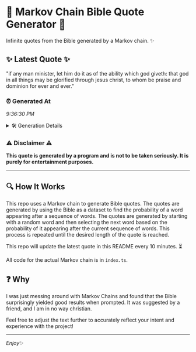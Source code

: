 # 📖 Markov Chain Bible Quote Generator 📖

Infinite quotes from the Bible generated by a Markov chain. ✨

## ✨ Latest Quote ✨
"if any man minister, let him do it as of the ability which god giveth: that god in all things may be glorified through jesus christ, to whom be praise and dominion for ever and ever."

### ⏰ Generated At
*9:36:30 PM*

<details>
    <summary>🛠️ Generation Details</summary>
    <p>
        <strong>🌱 Seed:</strong> if<br>
        <strong>🔄 Iterations:</strong> 35<br>
        <strong>📜 Context History:</strong><br>[ if ]: any<br>[ if, any ]: man<br>[ if, any, man ]: minister,<br>[ if, any, man, minister, ]: let<br>[ if, any, man, minister,, let ]: him<br>[ if, any, man, minister,, let, him ]: do<br>[ any, man, minister,, let, him, do ]: it<br>[ man, minister,, let, him, do, it ]: as<br>[ minister,, let, him, do, it, as ]: of<br>[ let, him, do, it, as, of ]: the<br>[ him, do, it, as, of, the ]: ability<br>[ do, it, as, of, the, ability ]: which<br>[ it, as, of, the, ability, which ]: god<br>[ as, of, the, ability, which, god ]: giveth:<br>[ of, the, ability, which, god, giveth: ]: that<br>[ the, ability, which, god, giveth:, that ]: god<br>[ ability, which, god, giveth:, that, god ]: in<br>[ which, god, giveth:, that, god, in ]: all<br>[ god, giveth:, that, god, in, all ]: things<br>[ giveth:, that, god, in, all, things ]: may<br>[ that, god, in, all, things, may ]: be<br>[ god, in, all, things, may, be ]: glorified<br>[ in, all, things, may, be, glorified ]: through<br>[ all, things, may, be, glorified, through ]: jesus<br>[ things, may, be, glorified, through, jesus ]: christ,<br>[ may, be, glorified, through, jesus, christ, ]: to<br>[ be, glorified, through, jesus, christ,, to ]: whom<br>[ glorified, through, jesus, christ,, to, whom ]: be<br>[ through, jesus, christ,, to, whom, be ]: praise<br>[ jesus, christ,, to, whom, be, praise ]: and<br>[ christ,, to, whom, be, praise, and ]: dominion<br>[ to, whom, be, praise, and, dominion ]: for<br>[ whom, be, praise, and, dominion, for ]: ever<br>[ be, praise, and, dominion, for, ever ]: and<br>[ praise, and, dominion, for, ever, and ]: ever.<br>
    </p>
</details>

### ⚠️ Disclaimer ⚠️
**This quote is generated by a program and is not to be taken seriously. It is purely for entertainment purposes.**

---

## 🔍 How It Works

This repo uses a Markov chain to generate Bible quotes. The quotes are generated by using the Bible as a dataset to find the probability of a word appearing after a sequence of words. The quotes are generated by starting with a random word and then selecting the next word based on the probability of it appearing after the current sequence of words. This process is repeated until the desired length of the quote is reached.

This repo will update the latest quote in this README every 10 minutes. ⏳

All code for the actual Markov chain is in `index.ts`.

## ❓ Why

I was just messing around with Markov Chains and found that the Bible surprisingly yielded good results when prompted. 
It was suggested by a friend, and I am in no way christian.

Feel free to adjust the text further to accurately reflect your intent and experience with the project!

---

*Enjoy*✨
